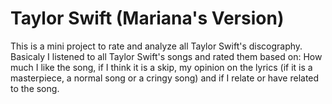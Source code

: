 # Taylor Swift (Mariana's Version)
This is a mini project to rate and analyze all Taylor Swift's discography.
Basicaly I listened to all Taylor Swift's songs and rated them based on: How much I like the song, if I think it is a skip, my opinion on the lyrics (if it is a masterpiece, a normal song or a cringy song) and if I relate or have related to the song. 
